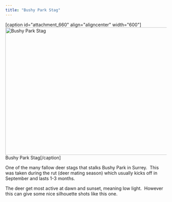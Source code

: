 ```yaml
---
title: "Bushy Park Stag"
---
```

[caption id="attachment_660" align="aligncenter" width="600"]<a href="http://www.cpearson.me.uk/wp-content/uploads/2012/02/DSC_0042.jpg"><img class=" wp-image-660 " title="Bushy Park Stag" alt="Bushy Park Stag" src="http://www.cpearson.me.uk/wp-content/uploads/2012/02/DSC_0042-600x399.jpg" width="600" height="399" /></a> Bushy Park Stag[/caption]
<p style="text-align: left;">One of the many fallow deer stags that stalks Bushy Park in Surrey.  This was taken during the rut (deer mating season) which usually kicks off in September and lasts 1-3 months.</p>
<p style="text-align: left;">The deer get most active at dawn and sunset, meaning low light.  However this can give some nice silhouette shots like this one.</p>
